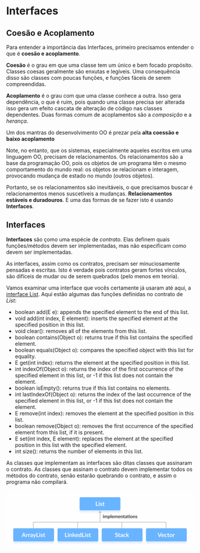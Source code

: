 # Interfaces

## Coesão e Acoplamento

Para entender a importância das Interfaces, primeiro precisamos entender o que é **coesão e acoplamento**.

**Coesão** é o grau em que uma classe tem um único e bem focado propósito.
Classes coesas geralmente são enxutas e legíveis.
Uma  consequência disso são classes com poucas funções, e funções fáceis de serem compreendidas.

**Acoplamento** é o grau com que uma classe conhece a outra.
Isso gera dependência, o que é ruim, pois quando uma classe precisa ser alterada isso gera um efeito cascata de alteração de código nas classes dependentes.
Duas formas comum de acoplamentos são a *composição* e a *herança*.

Um dos mantras do desenvolvimento OO é prezar pela **alta coessão e baixo acoplamento**

Note, no entanto, que os sistemas, especialmente aqueles escritos em uma linguagem OO, precisam de relacionamentos.
Os relacionamentos são a base da programação OO, pois os objetos de um programa têm o mesmo comportamento do mundo real: os objetos se relacionam e interagem, provocando mudança de estado no mundo (outros objetos).

Portanto, se os relacionamentos são inevitáveis, o que precisamos buscar é relacionamentos menos suscetíveis a mudanças.
**Relacionamentos estáveis e duradouros**.
E uma das formas de se fazer isto é usando **Interfaces**.

## Interfaces

**Interfaces** são çomo uma espécie de *contrato*.
Elas definem quais funções/métodos devem ser implementadas, mas não especificam como devem ser implementadas.

As interfaces, assim como os contratos, precisam ser minuciosamente pensadas e escritas.
Isto é verdade pois contratos geram fortes vínculos, são difíceis de mudar ou de serem quebrados (pelo menos em teoria).

Vamos examinar uma interface que vocês certamente já usaram até aqui, a [interface List](https://docs.oracle.com/javase/8/docs/api/java/util/List.html).
Aqui estão algumas das funções definidas no contrato de *List*:
- boolean	add(E e): appends the specified element to the end of this list.
- void	add(int index, E element): inserts the specified element at the specified position in this list.
- void	clear(): removes all of the elements from this list.
- boolean	contains(Object o): returns true if this list contains the specified element.
- boolean	equals(Object o): compares the specified object with this list for equality.
- E	get(int index): returns the element at the specified position in this list.
- int	indexOf(Object o): returns the index of the first occurrence of the specified element in this list, or -1 if this list does not contain the element.
- boolean	isEmpty(): returns true if this list contains no elements.
- int	lastIndexOf(Object o): returns the index of the last occurrence of the specified element in this list, or -1 if this list does not contain the element.
- E	remove(int index): removes the element at the specified position in this list.
- boolean	remove(Object o): removes the first occurrence of the specified element from this list, if it is present.
- E	set(int index, E element): replaces the element at the specified position in this list with the specified element.
- int	size(): returns the number of elements in this list.

As classes que implementam as interfaces são ditas classes que assinaram o contrato.
As classes que assinam o contrato devem implementar todos os métodos do contrato, senão estarão quebrando o contrato, e assim o programa não compilará.

 ![alt text](imgs/list-interface.png)


